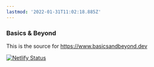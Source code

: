 ```yaml
---
lastmod: '2022-01-31T11:02:18.885Z'
---
```

### Basics & Beyond
This is the source for https://www.basicsandbeyond.dev

[![Netlify Status](https://api.netlify.com/api/v1/badges/1258268e-1925-43d7-ad3f-a81591068a89/deploy-status)](https://app.netlify.com/sites/basicsandbeyond/deploys)